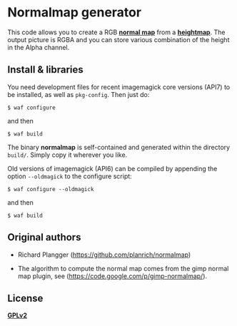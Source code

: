 
Normalmap generator
===

This code allows you to create a RGB [**normal
map**](https://en.wikipedia.org/wiki/Normal_mapping) from a
[**heightmap**](https://en.wikipedia.org/wiki/Heightmap). The output
picture is RGBA and you can store various combination of the height in
the Alpha channel.


Install & libraries
---

You need development files for recent imagemagick core versions (API7)
to be installed, as well as `pkg-config`. Then just do:

    $ waf configure

and then
    
    $ waf build
    
The binary **normalmap** is self-contained and generated within the directory
`build/`. Simply copy it wherever you like.

Old versions of imagemagick (API6) can be compiled by appending the
option `--oldmagick` to the configure script:

    $ waf configure --oldmagick

and then
    
    $ waf build


Original authors
---

* Richard Plangger (https://github.com/planrich/normalmap)

* The algorithm to compute the normal map comes from the gimp
normal map plugin, see (https://code.google.com/p/gimp-normalmap/).

License
---

[**GPLv2**](http://www.gnu.org/licenses/old-licenses/gpl-2.0.html)
